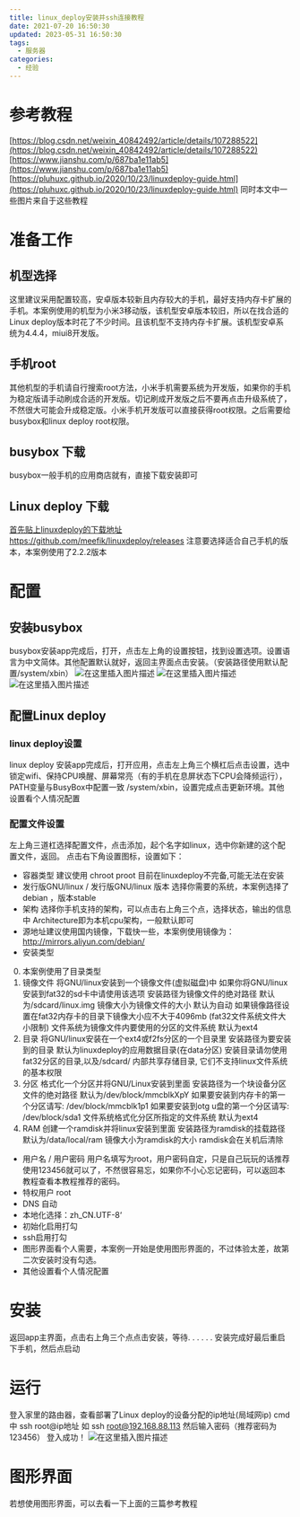 ```yaml
---
title: linux_deploy安装并ssh连接教程
date: 2021-07-20 16:50:30
updated: 2023-05-31 16:50:30
tags:
  - 服务器
categories:
  - 经验
---
```


# 参考教程
[https://blog.csdn.net/weixin_40842492/article/details/107288522](https://blog.csdn.net/weixin_40842492/article/details/107288522)
[https://www.jianshu.com/p/687ba1e11ab5](https://www.jianshu.com/p/687ba1e11ab5)
[https://pluhuxc.github.io/2020/10/23/linuxdeploy-guide.html](https://pluhuxc.github.io/2020/10/23/linuxdeploy-guide.html)
同时本文中一些图片来自于这些教程
# 准备工作
## 机型选择
这里建议采用配置较高，安卓版本较新且内存较大的手机，最好支持内存卡扩展的手机。本案例使用的机型为小米3移动版，该机型安卓版本较旧，所以在找合适的Linux deploy版本时花了不少时间。且该机型不支持内存卡扩展。该机型安卓系统为4.4.4，miui8开发版。
## 手机root
其他机型的手机请自行搜索root方法，小米手机需要系统为开发版，如果你的手机为稳定版请手动刷成合适的开发版。切记刷成开发版之后不要再点击升级系统了，不然很大可能会升成稳定版。小米手机开发版可以直接获得root权限。之后需要给busybox和linux deploy root权限。
## busybox 下载
busybox一般手机的应用商店就有，直接下载安装即可
## Linux deploy 下载
[首先贴上linuxdeploy的下载地址https://github.com/meefik/linuxdeploy/releases](https://github.com/meefik/linuxdeploy/releases)
注意要选择适合自己手机的版本，本案例使用了2.2.2版本
# 配置
## 安装busybox
busybox安装app完成后，打开，点击左上角的设置按钮，找到设置选项。设置语言为中文简体。其他配置默认就好，返回主界面点击安装。（安装路径使用默认配置/system/xbin）
![在这里插入图片描述](linux_deploy安装并ssh连接教程/20210720125811227.png)
![在这里插入图片描述](linux_deploy安装并ssh连接教程/20210720125837635.png)
![在这里插入图片描述](linux_deploy安装并ssh连接教程/20210720125849556.png)
## 配置Linux deploy
### linux deploy设置
linux deploy 安装app完成后，打开应用，点击左上角三个横杠后点击设置，选中锁定wifi、保持CPU唤醒、屏幕常亮（有的手机在息屏状态下CPU会降频运行），PATH变量与BusyBox中配置一致 /system/xbin，设置完成点击更新环境。其他设置看个人情况配置
### 配置文件设置
左上角三道杠选择配置文件，点击添加，起个名字如linux，选中你新建的这个配置文件，返回。
点击右下角设置图标，设置如下：
 - 容器类型
建议使用 chroot
 proot 目前在linuxdeploy不完备,可能无法在安装
 - 发行版GNU/linux  /  发行版GNU/linux 版本
选择你需要的系统，本案例选择了debian ，版本stable
 - 架构
选择你手机支持的架构，可以点击右上角三个点，选择状态，输出的信息中 Architecture即为本机cpu架构，一般默认即可
 - 源地址建议使用国内镜像，下载快一些，本案例使用镜像为：http://mirrors.aliyun.com/debian/
 - 安装类型
 0. 本案例使用了目录类型
 1. 镜像文件
将GNU/linux安装到一个镜像文件(虚拟磁盘)中
如果你将GNU/linux安装到fat32的sd卡中请使用该选项
安装路径为镜像文件的绝对路径 默认为/sdcard/linux.img
镜像大小为镜像文件的大小 默认为自动
如果镜像路径设置在fat32内存卡的目录下镜像大小应不大于4096mb (fat32文件系统文件大小限制)
文件系统为镜像文件内要使用的分区的文件系统 默认为ext4
2. 目录
将GNU/linux安装在一个ext4或f2fs分区的一个目录里
安装路径为要安装到的目录 默认为linuxdeploy的应用数据目录(在data分区)
安装目录请勿使用fat32分区的目录,以及/sdcard/ 内部共享存储目录, 它们不支持linux文件系统的基本权限
3. 分区
格式化一个分区并将GNU/Linux安装到里面
安装路径为一个块设备分区文件的绝对路径 默认为/dev/block/mmcblkXpY
如果要安装到内存卡的第一个分区请写: /dev/block/mmcblk1p1
如果要安装到otg u盘的第一个分区请写: /dev/block/sda1
文件系统格式化分区所指定的文件系统 默认为ext4
4. RAM
创建一个ramdisk并将linux安装到里面
安装路径为ramdisk的挂载路径 默认为/data/local/ram
镜像大小为ramdisk的大小
ramdisk会在关机后清除
- 用户名  /  用户密码
用户名填写为root，用户密码自定，只是自己玩玩的话推荐使用123456就可以了，不然很容易忘，如果你不小心忘记密码，可以返回本教程查看本教程推荐的密码。
- 特权用户 root
- DNS 自动
- 本地化选择：zh_CN.UTF-8‘
- 初始化启用打勾
- ssh启用打勾
- 图形界面看个人需要，本案例一开始是使用图形界面的，不过体验太差，故第二次安装时没有勾选。
- 其他设置看个人情况配置
# 安装
返回app主界面，点击右上角三个点点击安装，等待. . . . . . 
安装完成好最后重启下手机，然后点启动
# 运行
登入家里的路由器，查看部署了Linux deploy的设备分配的ip地址(局域网ip)
cmd 中 ssh root@ip地址
如 ssh root@192.168.88.113
然后输入密码（推荐密码为123456）
登入成功！
![在这里插入图片描述](linux_deploy安装并ssh连接教程/20210720134857472.png)
# 图形界面
若想使用图形界面，可以去看一下上面的三篇参考教程